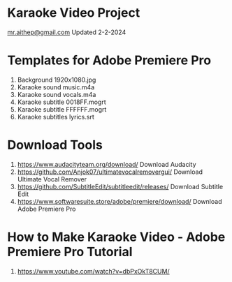 # Karaoke Video Project
mr.aithep@gmail.com Updated 2-2-2024

# Templates for Adobe Premiere Pro
1. Background 1920x1080.jpg
2. Karaoke sound music.m4a
3. Karaoke sound vocals.m4a
4. Karaoke subtitle 0018FF.mogrt
5. Karaoke subtitle FFFFFF.mogrt
6. Karaoke subtitles lyrics.srt

# Download Tools
1. https://www.audacityteam.org/download/ Download Audacity
2. https://github.com/Anjok07/ultimatevocalremovergui/ Download Ultimate Vocal Remover
3. https://github.com/SubtitleEdit/subtitleedit/releases/ Download Subtitle Edit
4. https://www.softwaresuite.store/adobe/premiere/download/ Download Adobe Premiere Pro

# How to Make Karaoke Video - Adobe Premiere Pro Tutorial
1. https://www.youtube.com/watch?v=dbPxOkT8CUM/
